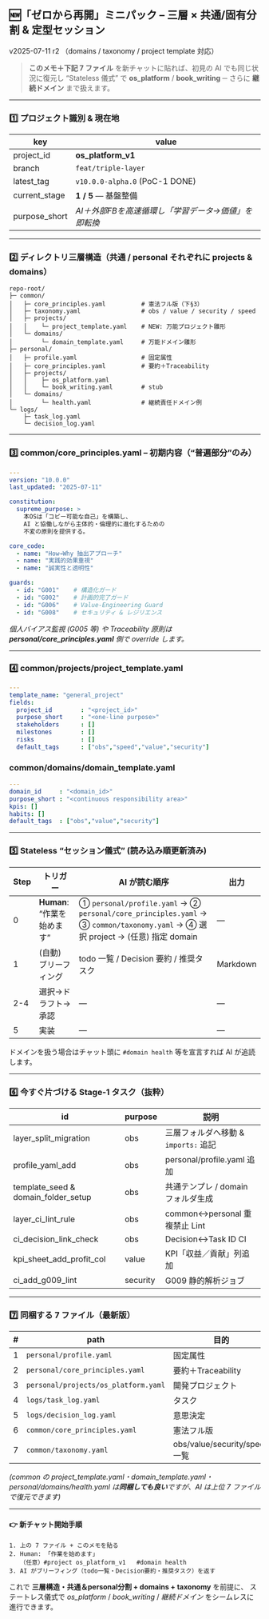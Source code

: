## 🆕「ゼロから再開」ミニパック – **三層 × 共通/固有分割 & 定型セッション**

v2025-07-11 r2 （domains / taxonomy / project template 対応）

> **このメモ＋下記 7 ファイル** を新チャットに貼れば、初見の AI でも同じ状況に復元し
> “Stateless 儀式” で **os\_platform** / **book\_writing** ─ さらに **継続ドメイン** まで扱えます。

---

### 1️⃣ プロジェクト識別 & 現在地

| key            | value                          |
| -------------- | ------------------------------ |
| project\_id    | **os\_platform\_v1**           |
| branch         | `feat/triple-layer`            |
| latest\_tag    | `v10.0.0-alpha.0` (PoC-1 DONE) |
| current\_stage | **1 / 5** — 基盤整備               |
| purpose\_short | *AI＋外部FBを高速循環し「学習データ→価値」を即転換*  |

---

### 2️⃣ ディレクトリ三層構造（共通 / personal それぞれに projects & domains）

```
repo-root/
├─ common/
│   ├─ core_principles.yaml          # 憲法フル版（下§3）
│   ├─ taxonomy.yaml                 # obs / value / security / speed
│   ├─ projects/
│   │    └─ project_template.yaml    # NEW: 万能プロジェクト雛形
│   └─ domains/
│        └─ domain_template.yaml     # 万能ドメイン雛形
├─ personal/
│   ├─ profile.yaml                  # 固定属性
│   ├─ core_principles.yaml          # 要約＋Traceability
│   ├─ projects/
│   │    ├─ os_platform.yaml
│   │    └─ book_writing.yaml        # stub
│   └─ domains/
│        └─ health.yaml              # 継続責任ドメイン例
└─ logs/
    ├─ task_log.yaml
    └─ decision_log.yaml
```

---

### 3️⃣ **common/core\_principles.yaml** – 初期内容（“普遍部分”のみ）

```yaml
---
version: "10.0.0"
last_updated: "2025-07-11"

constitution:
  supreme_purpose: >
    本OSは「コピー可能な自己」を構築し、
    AI と協働しながら主体的・倫理的に進化するための
    不変の原則を提供する。

core_code:
  - name: "How→Why 抽出アプローチ"
  - name: "実践的効果重視"
  - name: "誠実性と透明性"

guards:
  - id: "G001"    # 構造化ガード
  - id: "G002"    # 計画的完了ガード
  - id: "G006"    # Value-Engineering Guard
  - id: "G008"    # セキュリティ & レジリエンス
```

*個人バイアス監視 (G005 等) や Traceability 原則は **personal/core\_principles.yaml** 側で override します。*

---

### 4️⃣ **common/projects/project\_template.yaml**

```yaml
---
template_name: "general_project"
fields:
  project_id        : "<project_id>"
  purpose_short     : "<one-line purpose>"
  stakeholders      : []
  milestones        : []
  risks             : []
  default_tags      : ["obs","speed","value","security"]
```

### **common/domains/domain\_template.yaml**

```yaml
---
domain_id     : "<domain_id>"
purpose_short : "<continuous responsibility area>"
kpis: []
habits: []
default_tags  : ["obs","value","security"]
```

---

### 5️⃣ Stateless “セッション儀式” (読み込み順更新済み)

| Step | トリガー                 | AI が読む順序                                                                                                                 | 出力       |
| ---- | -------------------- | ------------------------------------------------------------------------------------------------------------------------ | -------- |
| 0    | **Human**: “作業を始めます” | ① `personal/profile.yaml` → ② `personal/core_principles.yaml` → ③ `common/taxonomy.yaml` → ④ 選択 project → (任意) 指定 domain | —        |
| 1    | (自動) ブリーフィング         | todo 一覧 / Decision 要約 / 推奨タスク                                                                                            | Markdown |
| 2-4  | 選択→ドラフト→承認           | —                                                                                                                        | —        |
| 5    | 実装                   | —                                                                                                                        | —        |

ドメインを扱う場合はチャット頭に `#domain health` 等を宣言すれば AI が追読します。

---

### 6️⃣ 今すぐ片づける Stage-1 タスク（抜粋）

| id                                     | purpose  | 説明                        |
| -------------------------------------- | -------- | ------------------------- |
| layer\_split\_migration                | obs      | 三層フォルダへ移動 & `imports:` 追記 |
| profile\_yaml\_add                     | obs      | personal/profile.yaml 追加  |
| template\_seed & domain\_folder\_setup | obs      | 共通テンプレ / domain フォルダ生成    |
| layer\_ci\_lint\_rule                  | obs      | common↔personal 重複禁止 Lint |
| ci\_decision\_link\_check              | obs      | Decision↔Task ID CI       |
| kpi\_sheet\_add\_profit\_col           | value    | KPI「収益／貢献」列追加             |
| ci\_add\_g009\_lint                    | security | G009 静的解析ジョブ              |

---

### 7️⃣ **同梱する 7 ファイル**（最新版）

| # | path                                 | 目的                          |
| - | ------------------------------------ | --------------------------- |
| 1 | `personal/profile.yaml`              | 固定属性                        |
| 2 | `personal/core_principles.yaml`      | 要約＋Traceability             |
| 3 | `personal/projects/os_platform.yaml` | 開発プロジェクト                    |
| 4 | `logs/task_log.yaml`                 | タスク                         |
| 5 | `logs/decision_log.yaml`             | 意思決定                        |
| 6 | `common/core_principles.yaml`        | 憲法フル版                       |
| 7 | `common/taxonomy.yaml`               | obs/value/security/speed 一覧 |

*(common の project\_template.yaml・domain\_template.yaml・personal/domains/health.yaml は**同梱しても良い**ですが、AI は上位 7 ファイルで復元できます)*

---

#### 👉 **新チャット開始手順**

```
1. 上の 7 ファイル + このメモを貼る
2. Human: 「作業を始めます」
   （任意）#project os_platform_v1   #domain health
3. AI がブリーフィング（todo一覧・Decision要約・推奨タスク）を返す
```

これで **三層構造・共通＆personal分割 + domains + taxonomy** を前提に、
ステートレス儀式で *os\_platform* / *book\_writing* / *継続ドメイン* をシームレスに進行できます。
